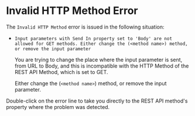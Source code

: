 # Invalid HTTP Method Error

The `Invalid HTTP Method` error is issued in the following situation:

* `Input parameters with Send In property set to 'Body' are not allowed for GET methods. Either change the (<method name>) method, or remove the input parameter`

  You are trying to change the place where the input parameter is sent, from URL to Body, and this is incompatible with the HTTP Method of the REST API Method, which is set to GET.

  Either change the \(`<method name>`\) method, or remove the input parameter.

Double-click on the error line to take you directly to the REST API method's property where the problem was detected.

